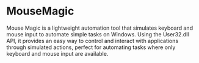 # MouseMagic

Mouse Magic is a lightweight automation tool that simulates keyboard and mouse input to automate simple tasks on Windows. 
Using the User32.dll API, it provides an easy way to control and interact with applications through simulated actions, perfect for automating tasks where only keyboard and mouse input are available.
